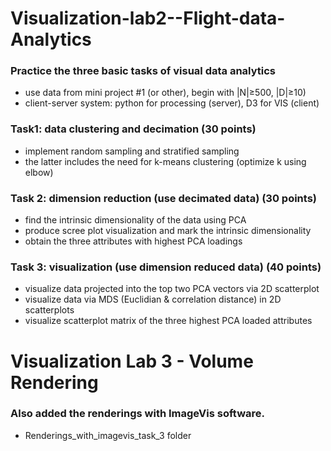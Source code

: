 # Visualization-lab2--Flight-data-Analytics
### Practice the three basic tasks of visual data analytics
* use data from mini project #1 (or other), begin with |N|≥500, |D|≥10)
* client-server system: python for processing (server), D3 for VIS (client)
### Task1: data clustering and decimation (30 points)
* implement random sampling and stratified sampling
* the latter includes the need for k-means clustering (optimize k using elbow)
### Task 2: dimension reduction (use decimated data) (30 points)
* find the intrinsic dimensionality of the data using PCA
* produce scree plot visualization and mark the intrinsic dimensionality
* obtain the three attributes with highest PCA loadings
### Task 3: visualization (use dimension reduced data) (40 points)
* visualize data projected into the top two PCA vectors via 2D scatterplot
* visualize data via MDS (Euclidian & correlation distance) in 2D scatterplots
* visualize scatterplot matrix of the three highest PCA loaded attributes

# Visualization Lab 3 - Volume Rendering
### Also added the renderings with ImageVis software.
* Renderings_with_imagevis_task_3 folder
